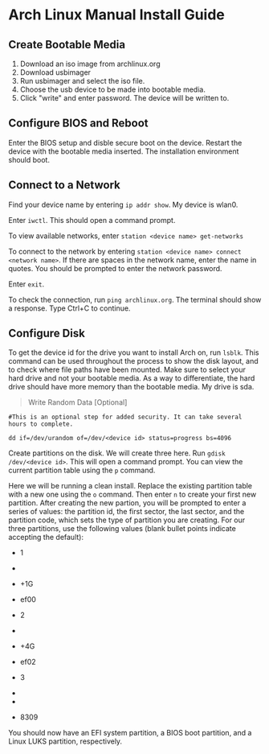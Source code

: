 # Arch Linux Manual Install Guide

## Create Bootable Media

1. Download an iso image from archlinux.org
2. Download usbimager
3. Run usbimager and select the iso file.
4. Choose the usb device to be made into bootable media.
5. Click "write" and enter password. The device will be written to.

## Configure BIOS and Reboot

Enter the BIOS setup and disble secure boot on the device. Restart the device with the bootable media inserted. The installation environment should boot.

## Connect to a Network

Find your device name by entering `ip addr show`. My device is wlan0.

Enter `iwctl`. This should open a command prompt.

To view available networks, enter `station <device name> get-networks`

To connect to the network by entering `station <device name> connect <network name>`. If there are spaces in the network name, enter the name in quotes. You should be prompted to enter the network password.

Enter `exit`.

To check the connection, run `ping archlinux.org`. The terminal should show a response. Type Ctrl+C to continue.

## Configure Disk

To get the device id for the drive you want to install Arch on, run `lsblk`. This command can be used throughout the process to show the disk layout, and to check where file paths have been mounted. Make sure to select your hard drive and not your bootable media. As a way to differentiate, the hard drive should have more memory than the bootable media. My drive is sda.

> Write Random Data [Optional]

    #This is an optional step for added security. It can take several hours to complete. 

    dd if=/dev/urandom of=/dev/<device id> status=progress bs=4096

Create partitions on the disk. We will create three here. Run `gdisk /dev/<device id>`. This will open a command prompt. You can view the current partition table using the `p` command.

Here we will be running a clean install. Replace the existing partition table with a new one using the `o` command. Then enter `n` to create your first new partition. After creating the new partion, you will be prompted to enter a series of values: the partition id, the first sector, the last sector, and the partition code, which sets the type of partition you are creating. For our three partitions, use the following values (blank bullet points indicate accepting the default):

* 1
* 
* +1G
* ef00

* 2
* 
* +4G
* ef02

* 3
* 
* 
* 8309

You should now have an EFI system partition, a BIOS boot partition, and a Linux LUKS partition, respectively.